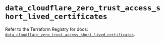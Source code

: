 # `data_cloudflare_zero_trust_access_short_lived_certificates`

Refer to the Terraform Registry for docs: [`data_cloudflare_zero_trust_access_short_lived_certificates`](https://registry.terraform.io/providers/cloudflare/cloudflare/5.9.0/docs/data-sources/zero_trust_access_short_lived_certificates).
